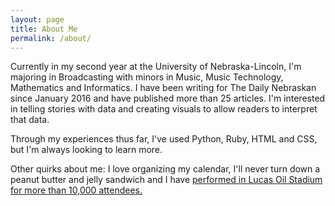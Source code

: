 ```yaml
---
layout: page
title: About Me
permalink: /about/
---
```


Currently in my second year at the University of Nebraska-Lincoln, I'm majoring in Broadcasting with minors in Music, Music Technology, Mathematics and Informatics. I have been writing for The Daily Nebraskan since January 2016 and have published more than 25 articles. I'm interested in telling stories with data and creating visuals to allow readers to interpret that data.

Through my experiences thus far, I've used Python, Ruby, HTML and CSS, but I'm always looking to learn more. 

Other quirks about me: I love organizing my calendar, I'll never turn down a peanut butter and jelly sandwich and I have [performed in Lucas Oil Stadium for more than 10,000 attendees.](https://l.facebook.com/l.php?u=https%3A%2F%2Fdrive.google.com%2Fa%2Fumn.edu%2Ffile%2Fd%2F0B-8UnmWNW3_iZmZBenBGRkdrdHc%2Fview%3Fusp%3Dsharing&h=ZAQGh50FS)

